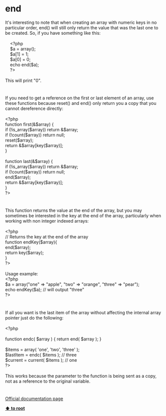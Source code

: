 # end




<div class="phpcode"><span class="html">
It&apos;s interesting to note that when creating an array with numeric keys in no particular order, end() will still only return the value that was the last one to be created. So, if you have something like this:
<br>
<br>&#xA0; &#xA0; <span class="default">&lt;?php
<br>&#xA0; &#xA0; $a </span><span class="keyword">= array();
<br>&#xA0; &#xA0; </span><span class="default">$a</span><span class="keyword">[</span><span class="default">1</span><span class="keyword">] = </span><span class="default">1</span><span class="keyword">;
<br>&#xA0; &#xA0; </span><span class="default">$a</span><span class="keyword">[</span><span class="default">0</span><span class="keyword">] = </span><span class="default">0</span><span class="keyword">;
<br>&#xA0; &#xA0; echo </span><span class="default">end</span><span class="keyword">(</span><span class="default">$a</span><span class="keyword">);
<br>&#xA0; &#xA0; </span><span class="default">?&gt;
<br></span>
<br>This will print &quot;0&quot;.</span>
</div>
  

#


<div class="phpcode"><span class="html">
If you need to get a reference on the first or last element of an array, use these functions because reset() and end() only return you a copy that you cannot dereference directly:
<br>
<br><span class="default">&lt;?php
<br></span><span class="keyword">function </span><span class="default">first</span><span class="keyword">(&amp;</span><span class="default">$array</span><span class="keyword">) {
<br>if (!</span><span class="default">is_array</span><span class="keyword">(</span><span class="default">$array</span><span class="keyword">)) return &amp;</span><span class="default">$array</span><span class="keyword">;
<br>if (!</span><span class="default">count</span><span class="keyword">(</span><span class="default">$array</span><span class="keyword">)) return </span><span class="default">null</span><span class="keyword">;
<br></span><span class="default">reset</span><span class="keyword">(</span><span class="default">$array</span><span class="keyword">);
<br>return &amp;</span><span class="default">$array</span><span class="keyword">[</span><span class="default">key</span><span class="keyword">(</span><span class="default">$array</span><span class="keyword">)];
<br>}
<br>
<br>function </span><span class="default">last</span><span class="keyword">(&amp;</span><span class="default">$array</span><span class="keyword">) {
<br>if (!</span><span class="default">is_array</span><span class="keyword">(</span><span class="default">$array</span><span class="keyword">)) return &amp;</span><span class="default">$array</span><span class="keyword">;
<br>if (!</span><span class="default">count</span><span class="keyword">(</span><span class="default">$array</span><span class="keyword">)) return </span><span class="default">null</span><span class="keyword">;
<br></span><span class="default">end</span><span class="keyword">(</span><span class="default">$array</span><span class="keyword">);
<br>return &amp;</span><span class="default">$array</span><span class="keyword">[</span><span class="default">key</span><span class="keyword">(</span><span class="default">$array</span><span class="keyword">)];
<br>}
<br></span><span class="default">?&gt;</span>
</span>
</div>
  

#


<div class="phpcode"><span class="html">
This function returns the value at the end of the array, but you may sometimes be interested in the key at the end of the array, particularly when working with non integer indexed arrays:<br><br><span class="default">&lt;?php<br></span><span class="comment">// Returns the key at the end of the array<br></span><span class="keyword">function </span><span class="default">endKey</span><span class="keyword">(</span><span class="default">$array</span><span class="keyword">){<br> </span><span class="default">end</span><span class="keyword">(</span><span class="default">$array</span><span class="keyword">);<br> return </span><span class="default">key</span><span class="keyword">(</span><span class="default">$array</span><span class="keyword">);<br>}<br></span><span class="default">?&gt;<br></span><br>Usage example:<br><span class="default">&lt;?php<br>$a </span><span class="keyword">= array(</span><span class="string">&quot;one&quot; </span><span class="keyword">=&gt; </span><span class="string">&quot;apple&quot;</span><span class="keyword">, </span><span class="string">&quot;two&quot; </span><span class="keyword">=&gt; </span><span class="string">&quot;orange&quot;</span><span class="keyword">, </span><span class="string">&quot;three&quot; </span><span class="keyword">=&gt; </span><span class="string">&quot;pear&quot;</span><span class="keyword">);<br>echo </span><span class="default">endKey</span><span class="keyword">(</span><span class="default">$a</span><span class="keyword">); </span><span class="comment">// will output &quot;three&quot;<br></span><span class="default">?&gt;</span>
</span>
</div>
  

#


<div class="phpcode"><span class="html">
If all you want is the last item of the array without affecting the internal array pointer just do the following:<br><br><span class="default">&lt;?php<br><br></span><span class="keyword">function </span><span class="default">endc</span><span class="keyword">( </span><span class="default">$array </span><span class="keyword">) { return </span><span class="default">end</span><span class="keyword">( </span><span class="default">$array </span><span class="keyword">); }<br><br></span><span class="default">$items </span><span class="keyword">= array( </span><span class="string">&apos;one&apos;</span><span class="keyword">, </span><span class="string">&apos;two&apos;</span><span class="keyword">, </span><span class="string">&apos;three&apos; </span><span class="keyword">);<br></span><span class="default">$lastItem </span><span class="keyword">= </span><span class="default">endc</span><span class="keyword">( </span><span class="default">$items </span><span class="keyword">); </span><span class="comment">// three<br></span><span class="default">$current </span><span class="keyword">= </span><span class="default">current</span><span class="keyword">( </span><span class="default">$items </span><span class="keyword">); </span><span class="comment">// one<br></span><span class="default">?&gt;<br></span><br>This works because the parameter to the function is being sent as a copy, not as a reference to the original variable.</span>
</div>
  

#

[Official documentation page](https://www.php.net/manual/en/function.end.php)

**[⬆ to root](/)**